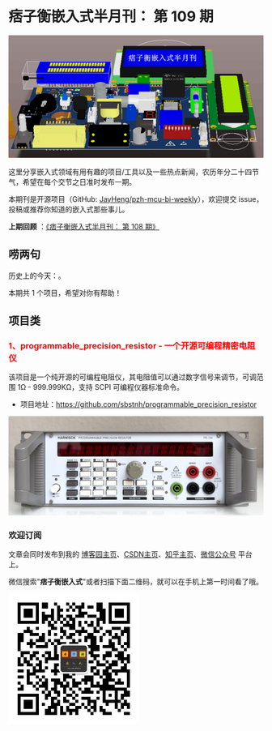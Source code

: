 # 痞子衡嵌入式半月刊： 第 109 期

![](https://raw.githubusercontent.com/JayHeng/pzh-mcu-bi-weekly/master/pics/pzh_mcu_bi_weekly.PNG)

这里分享嵌入式领域有用有趣的项目/工具以及一些热点新闻，农历年分二十四节气，希望在每个交节之日准时发布一期。

本期刊是开源项目（GitHub: [JayHeng/pzh-mcu-bi-weekly](https://github.com/JayHeng/pzh-mcu-bi-weekly)），欢迎提交 issue，投稿或推荐你知道的嵌入式那些事儿。

**上期回顾** ：[《痞子衡嵌入式半月刊： 第 108 期》](https://www.cnblogs.com/henjay724/p/18444618)

## 唠两句

历史上的今天：。

本期共 1 个项目，希望对你有帮助！

## 项目类

### <font color="red">1、programmable_precision_resistor - 一个开源可编程精密电阻仪</font>

该项目是一个纯开源的可编程电阻仪，其电阻值可以通过数字信号来调节，可调范围 1Ω - 999.999KΩ，支持 SCPI 可编程仪器标准命令。

 * 项目地址：https://github.com/sbstnh/programmable_precision_resistor

 ![](https://raw.githubusercontent.com/JayHeng/pzh-mcu-bi-weekly/master/pics/issue-109/programmable_precision_resistor.PNG)

### 欢迎订阅

文章会同时发布到我的 [博客园主页](https://www.cnblogs.com/henjay724/)、[CSDN主页](https://blog.csdn.net/henjay724)、[知乎主页](https://www.zhihu.com/people/henjay724)、[微信公众号](http://weixin.sogou.com/weixin?type=1&query=痞子衡嵌入式) 平台上。

微信搜索"__痞子衡嵌入式__"或者扫描下面二维码，就可以在手机上第一时间看了哦。

![](https://raw.githubusercontent.com/JayHeng/pzhmcu-picture/master/wechat/pzhMcu_qrcode_258x258.jpg)

